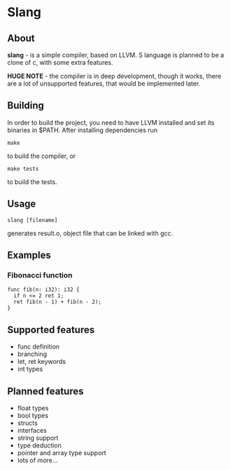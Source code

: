 # Slang
## About

__slang__ - is a simple compiler, based on LLVM. S language is planned to be a clone of c, with some extra features.

__HUGE NOTE__ - the compiler is in deep development, though it works, there are a lot of unsupported features, that would be implemented later.
## Building

In order to build the project, you need to have LLVM installed and set its binaries in $PATH.
After installing dependencies run

```
make
```
to build the compiler, or

```
make tests
```
to build the tests.

## Usage
```
slang [filename]
```
generates result.o, object file that can be linked with gcc.

## Examples
### Fibonacci function
```
func fib(n: i32): i32 {
  if n <= 2 ret 1;
  ret fib(n - 1) + fib(n - 2);
}
```

## Supported features
* func definition
* branching
* let, ret keywords
* int types

## Planned features
* float types
* bool types
* structs
* interfaces
* string support
* type deduction
* pointer and array type support
* lots of more...
